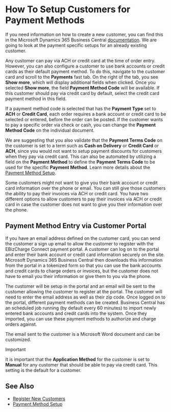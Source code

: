 # How To Setup Customers for Payment Methods

If you need information on how to create a new customer, you can find this in the Microsoft Dynamics 365 Business Central [documentation](https://docs.microsoft.com/en-US/dynamics365/financials/sales-how-register-new-customers). We are going to look at the payment specific setups for an already existing customer.

Any customer can pay via ACH or credit card at the time of order entry. However, you can also configure a customer to use bank accounts or credit cards as their default payment method. To do this, navigate to the customer card and scroll to the **Payments** fast tab. On the right of the tab, you see **Show more**, which will display additional fields when clicked. Once you selected **Show more**, the field **Payment Method Code** will be available. If this customer should pay via credit card by default, select the credit card payment method in this field.

If a payment method code is selected that has the **Payment Type** set to **ACH** or **Credit Card**, each order requires a bank account or credit card to be selected or entered, before the order can be posted. If the customer wants to pay a specific order via check or cash, you can change the **Payment Method Code** on the individual document.

We are suggesting that you also validate that the **Payment Terms Code** on the customer is set to a term such as **Cash on Delivery** or **Credit Card** or **ACH**, since you would not want to setup payment discounts for customers when they pay via credit card. This can also be automated by utilizing a field on the **Payment Method** to define the **Payment Terms Code** to be used for the specific **Payment Method**. Learn more details about the [Payment Method Setup](additional-setups.md#payment-method-setup).

Some customers might not want to give you their bank account or credit card information over the phone or email. You can still give those customers the ability to pay their invoices via ACH or credit card. You have two different options to allow customers to pay their invoices via ACH or credit card in case the customer does not want to give you their information over the phone.

## Payment Method Entry via Customer Portal

If you have an email address defined on the customer card, you can send the customer a sign up email to allow the customer to register with the EBizCharge Connect payment portal. A customer can log on to the portal and enter their bank account or credit card information securely on the site. Microsoft Dynamics 365 Business Central then downloads this information from the portal in a tokenized form so that you can use the bank accounts and credit cards to charge orders or invoices, but the customer does not have to email you their information or give them to you via the phone.

The customer will be setup in the portal and an email will be sent to the customer allowing the customer to register at the portal. The customer will need to enter the email address as well as their zip code. Once logged on to the portal, different payment methods can be created. Business Central has an scheduled job running (by default every 60 minutes) to import newly entered bank accounts and credit cards into the system. Once they imported, you can use these payment methods to authorize and charge orders against.

The email sent to the customer is a Microsoft Word document and can be customized. <!-- Learn more about [Customizing Sign up Email](how-to-customize-signup-email.md). -->

> [!IMPORTANT]
> It is important that the **Application Method** for the customer is set to **Manual** for any customer that should be able to pay via credit card. This setting is the default for a customer.

## See Also

- [Register New Customers](https://docs.microsoft.com/en-US/dynamics365/financials/sales-how-register-new-customers)
- [Payment Method Setup](additional-setups.md#payment-method-setup)
<!-- - [Customizing Sign up Email](how-to-customize-signup-email.md) -->
